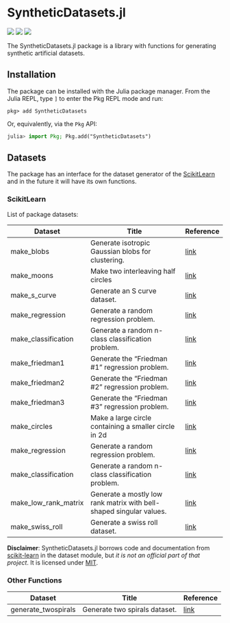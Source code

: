 # SyntheticDatasets.jl
[![][travis-img]][travis-url] [![][codecov-img]][codecov-url] [![][coverage-img]][coverage-url]

The SyntheticDatasets.jl package is a library with functions for generating synthetic artificial datasets.

## Installation

The package can be installed with the Julia package manager.
From the Julia REPL, type `]` to enter the Pkg REPL mode and run:

```
pkg> add SyntheticDatasets
```

Or, equivalently, via the `Pkg` API:

```julia
julia> import Pkg; Pkg.add("SyntheticDatasets")
```

## Datasets

The package has an interface for the dataset generator of the [ScikitLearn](https://scikit-learn.org/stable/modules/classes.html#samples-generator) and in the future it will have its own functions.

### ScikitLearn
List of package datasets:

Dataset              | Title                                                                   | Reference
---------------------|-------------------------------------------------------------------------|--------------------------------------------------
make_blobs           | Generate isotropic Gaussian blobs for clustering.                       | [link](https://scikit-learn.org/stable/modules/generated/sklearn.datasets.make_moons.html)
make_moons           | Make two interleaving half circles                                      | [link](https://scikit-learn.org/stable/modules/generated/sklearn.datasets.make_blobs.html)
make_s_curve         | Generate an S curve dataset.                                            | [link](https://scikit-learn.org/stable/modules/generated/sklearn.datasets.make_s_curve.html)
make_regression      | Generate a random regression problem.                                   | [link](https://scikit-learn.org/stable/modules/generated/sklearn.datasets.make_regression.html])
make_classification  | Generate a random n-class classification problem.                       | [link](https://scikit-learn.org/stable/modules/generated/sklearn.datasets.make_classification.html])
make_friedman1       | Generate the “Friedman #1” regression problem.                          | [link](https://scikit-learn.org/stable/modules/generated/sklearn.datasets.make_friedman1.html)
make_friedman2       | Generate the “Friedman #2” regression problem.                          | [link](https://scikit-learn.org/stable/modules/generated/sklearn.datasets.make_friedman2.html)
make_friedman3       | Generate the “Friedman #3” regression problem.                          | [link](https://scikit-learn.org/stable/modules/generated/sklearn.datasets.make_friedman3.html)
make_circles         | Make a large circle containing a smaller circle in 2d                   | [link](https://scikit-learn.org/stable/modules/generated/sklearn.datasets.make_circles.html)
make_regression      | Generate a random regression problem.                                   | [link](https://scikit-learn.org/stable/modules/generated/sklearn.datasets.make_regression.html)
make_classification  | Generate a random n-class classification problem.                       | [link](https://scikit-learn.org/stable/modules/generated/sklearn.datasets.make_classification.html)
make_low_rank_matrix | Generate a mostly low rank matrix with bell-shaped singular values.     | [link](https://scikit-learn.org/stable/modules/generated/sklearn.datasets.make_low_rank_matrix.html)
make_swiss_roll      | Generate a swiss roll dataset.                                          | [link](https://scikit-learn.org/stable/modules/generated/sklearn.datasets.make_swiss_roll.html)

**Disclaimer**: SyntheticDatasets.jl borrows code and documentation from
[scikit-learn](https://scikit-learn.org/stable/modules/classes.html#samples-generator) in the dataset module, but *it is not an official part
of that project*. It is licensed under [MIT](LICENSE).

### Other Functions

Dataset              | Title                                                                   | Reference
---------------------|-------------------------------------------------------------------------|--------------------------------------------------
generate_twospirals  | Generate two spirals dataset.                                           | [link](https://la.mathworks.com/matlabcentral/fileexchange/41459-6-functions-for-generating-artificial-datasets)

[travis-img]: https://travis-ci.com/ATISLabs/SyntheticDatasets.jl.svg?branch=master
[travis-url]: https://travis-ci.com/ATISLabs/SyntheticDatasets.jl

[codecov-img]: https://codecov.io/gh/ATISLabs/SyntheticDatasets.jl/branch/master/graph/badge.svg?token=13TrPsgakO
[codecov-url]: https://codecov.io/gh/ATISLabs/SyntheticDatasets.jl

[coverage-img]: https://coveralls.io/repos/github/ATISLabs/SyntheticDatasets.jl/badge.svg?branch=master
[coverage-url]: https://coveralls.io/github/ATISLabs/SyntheticDatasets.jl?branch=master
